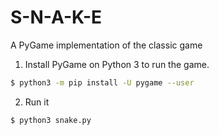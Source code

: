 # S-N-A-K-E
A PyGame implementation of the classic game

1. Install PyGame on Python 3 to run the game.

```bash
$ python3 -m pip install -U pygame --user
```

2. Run it

```bash
$ python3 snake.py
```
